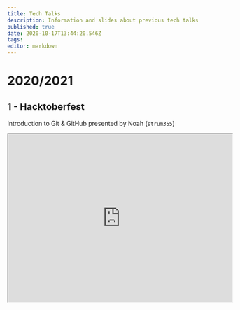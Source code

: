 ```yaml
---
title: Tech Talks
description: Information and slides about previous tech talks
published: true
date: 2020-10-17T13:44:20.546Z
tags: 
editor: markdown
---
```


# 2020/2021

## 1 - Hacktoberfest

Introduction to Git & GitHub presented by Noah (`strum355`)


<iframe width=512 height=384 src="https://docs.google.com/viewer?url=https://wiki.netsoc.co/tech-talks/2020-2021/1-noah-hacktoberfest.pdf&embedded=true"></iframe>